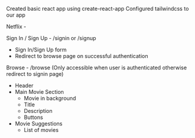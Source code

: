 Created basic react app using create-react-app
Configured tailwindcss to our app

Netflix -

Sign In / Sign Up - /signin or /signup

- Sign In/Sign Up form
- Redirect to browse page on successful authentication

Browse - /browse (Only accessible when user is authenticated otherwise redirect to signin page)

- Header
- Main Movie Section
  - Movie in background
  - Title
  - Description
  - Buttons
- Movie Suggestions
  - List of movies
